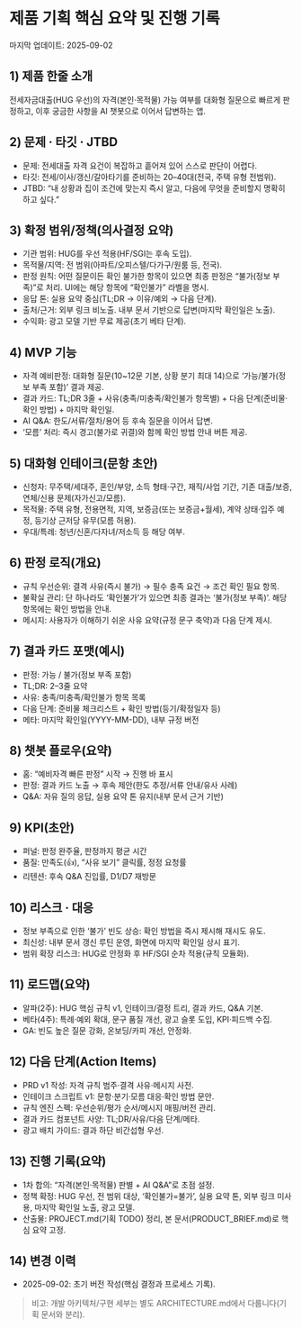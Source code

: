 # 제품 기획 핵심 요약 및 진행 기록

마지막 업데이트: 2025-09-02

## 1) 제품 한줄 소개
전세자금대출(HUG 우선)의 자격(본인·목적물) 가능 여부를 대화형 질문으로 빠르게 판정하고, 이후 궁금한 사항을 AI 챗봇으로 이어서 답변하는 앱.

## 2) 문제 · 타깃 · JTBD
- 문제: 전세대출 자격 요건이 복잡하고 흩어져 있어 스스로 판단이 어렵다.
- 타깃: 전세/이사/갱신/갈아타기를 준비하는 20–40대(전국, 주택 유형 전범위).
- JTBD: “내 상황과 집이 조건에 맞는지 즉시 알고, 다음에 무엇을 준비할지 명확히 하고 싶다.”

## 3) 확정 범위/정책(의사결정 요약)
- 기관 범위: HUG를 우선 적용(HF/SGI는 후속 도입).
- 목적물/지역: 전 범위(아파트/오피스텔/다가구/원룸 등, 전국).
- 판정 원칙: 어떤 질문이든 확인 불가한 항목이 있으면 최종 판정은 “불가(정보 부족)”로 처리. UI에는 해당 항목에 “확인불가” 라벨을 명시.
- 응답 톤: 실용 요약 중심(TL;DR → 이유/예외 → 다음 단계).
- 출처/근거: 외부 링크 비노출. 내부 문서 기반으로 답변(마지막 확인일은 노출).
- 수익화: 광고 모델 기반 무료 제공(초기 베타 단계).

## 4) MVP 기능
- 자격 예비판정: 대화형 질문(10~12문 기본, 상황 분기 최대 14)으로 ‘가능/불가(정보 부족 포함)’ 결과 제공.
- 결과 카드: TL;DR 3줄 + 사유(충족/미충족/확인불가 항목별) + 다음 단계(준비물·확인 방법) + 마지막 확인일.
- AI Q&A: 한도/서류/절차/용어 등 후속 질문을 이어서 답변.
- ‘모름’ 처리: 즉시 경고(불가로 귀결)와 함께 확인 방법 안내 버튼 제공.

## 5) 대화형 인테이크(문항 초안)
- 신청자: 무주택/세대주, 혼인/부양, 소득 형태·구간, 재직/사업 기간, 기존 대출/보증, 연체/신용 문제(자가신고/모름).
- 목적물: 주택 유형, 전용면적, 지역, 보증금(또는 보증금+월세), 계약 상태·입주 예정, 등기상 근저당 유무(모름 허용).
- 우대/특례: 청년/신혼/다자녀/저소득 등 해당 여부.

## 6) 판정 로직(개요)
- 규칙 우선순위: 결격 사유(즉시 불가) → 필수 충족 요건 → 조건 확인 필요 항목.
- 불확실 관리: 단 하나라도 ‘확인불가’가 있으면 최종 결과는 ‘불가(정보 부족)’. 해당 항목에는 확인 방법을 안내.
- 메시지: 사용자가 이해하기 쉬운 사유 요약(규정 문구 축약)과 다음 단계 제시.

## 7) 결과 카드 포맷(예시)
- 판정: 가능 / 불가(정보 부족 포함)
- TL;DR: 2–3줄 요약
- 사유: 충족/미충족/확인불가 항목 목록
- 다음 단계: 준비물 체크리스트 + 확인 방법(등기/확정일자 등)
- 메타: 마지막 확인일(YYYY-MM-DD), 내부 규정 버전

## 8) 챗봇 플로우(요약)
- 홈: “예비자격 빠른 판정” 시작 → 진행 바 표시
- 판정: 결과 카드 노출 → 후속 제안(한도 추정/서류 안내/유사 사례)
- Q&A: 자유 질의 응답, 실용 요약 톤 유지(내부 문서 근거 기반)

## 9) KPI(초안)
- 퍼널: 판정 완주율, 판정까지 평균 시간
- 품질: 만족도(👍), “사유 보기” 클릭률, 정정 요청률
- 리텐션: 후속 Q&A 진입률, D1/D7 재방문

## 10) 리스크 · 대응
- 정보 부족으로 인한 ‘불가’ 빈도 상승: 확인 방법을 즉시 제시해 재시도 유도.
- 최신성: 내부 문서 갱신 루틴 운영, 화면에 마지막 확인일 상시 표기.
- 범위 확장 리스크: HUG로 안정화 후 HF/SGI 순차 적용(규칙 모듈화).

## 11) 로드맵(요약)
- 알파(2주): HUG 핵심 규칙 v1, 인테이크/결정 트리, 결과 카드, Q&A 기본.
- 베타(4주): 특례·예외 확대, 문구 품질 개선, 광고 슬롯 도입, KPI·피드백 수집.
- GA: 빈도 높은 질문 강화, 온보딩/카피 개선, 안정화.

## 12) 다음 단계(Action Items)
- PRD v1 작성: 자격 규칙 범주·결격 사유·메시지 사전.
- 인테이크 스크립트 v1: 문항·분기·모름 대응·확인 방법 문안.
- 규칙 엔진 스펙: 우선순위/평가 순서/메시지 매핑/버전 관리.
- 결과 카드 컴포넌트 사양: TL;DR/사유/다음 단계/메타.
- 광고 배치 가이드: 결과 하단 비간섭형 우선.

## 13) 진행 기록(요약)
- 1차 합의: “자격(본인·목적물) 판별 + AI Q&A”로 초점 설정.
- 정책 확정: HUG 우선, 전 범위 대상, ‘확인불가=불가’, 실용 요약 톤, 외부 링크 미사용, 마지막 확인일 노출, 광고 모델.
- 산출물: PROJECT.md(기획 TODO) 정리, 본 문서(PRODUCT_BRIEF.md)로 핵심 요약 고정.

## 14) 변경 이력
- 2025-09-02: 초기 버전 작성(핵심 결정과 프로세스 기록).

> 비고: 개발 아키텍처/구현 세부는 별도 ARCHITECTURE.md에서 다룹니다(기획 문서와 분리).

